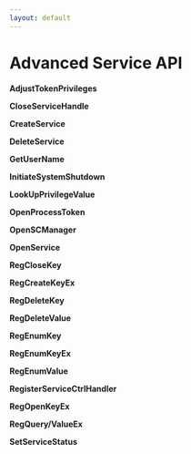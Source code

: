 ```yaml
---
layout: default
---
```

Advanced Service API
====================

**AdjustTokenPrivileges**

**CloseServiceHandle**

**CreateService**

**DeleteService**

**GetUserName**

**InitiateSystemShutdown**

**LookUpPrivilegeValue**

**OpenProcessToken**

**OpenSCManager**

**OpenService**

**RegCloseKey**

**RegCreateKeyEx**

**RegDeleteKey**

**RegDeleteValue**

**RegEnumKey**

**RegEnumKeyEx**

**RegEnumValue**

**RegisterServiceCtrlHandler**

**RegOpenKeyEx**

**RegQuery/ValueEx**

**SetServiceStatus**